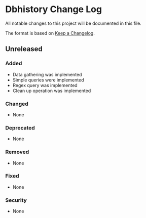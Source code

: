 # Dbhistory Change Log

All notable changes to this project will be documented in this file.

The format is based on [Keep a Changelog](http://keepachangelog.com/).

## Unreleased

### Added

- Data gathering was implemented
- Simple queries were implemented
- Regex query was implemented
- Clean up operation was implemented

### Changed

- None

### Deprecated

- None

### Removed

- None

### Fixed

- None

### Security

- None
